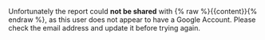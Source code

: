 Unfortunately the report could __not be shared__ with {% raw %}{{content}}{% endraw %}, as this user does not appear to have a Google Account. Please check the email address and update it before trying again.